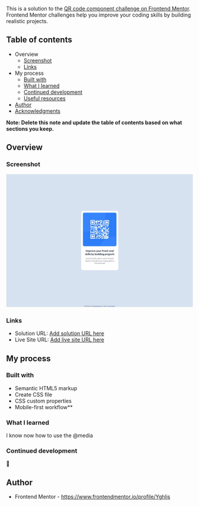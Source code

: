 This is a solution to the [QR code component challenge on Frontend Mentor](https://www.frontendmentor.io/challenges/qr-code-component-iux_sIO_H). Frontend Mentor challenges help you improve your coding skills by building realistic projects.

## Table of contents

- Overview
  - [Screenshot](https://github.com/Yghlis/Frontend_mentor_QR_code_component#screenshot)
  - [Links](https://github.com/Yghlis/Frontend_mentor_QR_code_component#links)
- My process
  - [Built with](https://github.com/Yghlis/Frontend_mentor_QR_code_component#built-with)
  - [What I learned](https://github.com/Yghlis/Frontend_mentor_QR_code_component#what-i-learned)
  - [Continued development](https://github.com/Yghlis/Frontend_mentor_QR_code_component#continued-development)
  - [Useful resources](https://github.com/Yghlis/Frontend_mentor_QR_code_component#useful-resources)
- [Author](https://github.com/Yghlis/Frontend_mentor_QR_code_component#author)
- [Acknowledgments](https://github.com/Yghlis/Frontend_mentor_QR_code_component#acknowledgments)

**Note: Delete this note and update the table of contents based on what sections you keep.**

## Overview

### Screenshot

![Sheeesh](/images/Capture.JPG?raw=true "Optional Title")

### Links

- Solution URL: [Add solution URL here](https://your-solution-url.com/)
- Live Site URL: [Add live site URL here](https://your-live-site-url.com/)

## My process

### Built with

- Semantic HTML5 markup
- Create CSS file
- CSS custom properties
- Mobile-first workflow**

### What I learned

I know now how to use the @media

### Continued development

🍰

## Author

- Frontend Mentor - https://www.frontendmentor.io/profile/Yghlis
